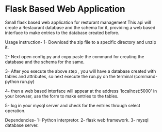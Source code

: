 # Flask Based Web Application
Small flask based web application for resturant management
This api will create a Restaurant database and the schema for it, providing a web based interface to make entries to the database 
created before.

Usage instruction- 
1- Download the zip file to a specific directory and unzip it.

2- Next open config.py and copy paste the command for creating the database and the schema for the same.

3- After you execute the above step , you will have a database created with tables and attributes, so next execute the 
run.py on the terminal (command- python run.py)

4- then a web based interface will appear at the address 'localhost:5000' in your browser, use the form to make entries 
 to the tables.

5- log in your mysql server and check for the entries through select operation.

Dependencies-
1- Python interpretor.
2- flask web framework.
3- mysql database server.


